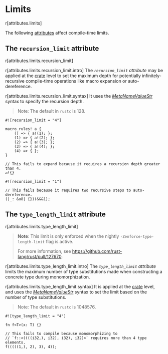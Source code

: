 # Limits

r[attributes.limits]

The following [attributes] affect compile-time limits.

## The `recursion_limit` attribute

r[attributes.limits.recursion_limit]

r[attributes.limits.recursion_limit.intro]
The *`recursion_limit` attribute* may be applied at the [crate] level to set the
maximum depth for potentially infinitely-recursive compile-time operations
like macro expansion or auto-dereference.

r[attributes.limits.recursion_limit.syntax]
It uses the [_MetaNameValueStr_]
syntax to specify the recursion depth.

> Note: The default in `rustc` is 128.

```rust,compile_fail
#![recursion_limit = "4"]

macro_rules! a {
    () => { a!(1); };
    (1) => { a!(2); };
    (2) => { a!(3); };
    (3) => { a!(4); };
    (4) => { };
}

// This fails to expand because it requires a recursion depth greater than 4.
a!{}
```

```rust,compile_fail
#![recursion_limit = "1"]

// This fails because it requires two recursive steps to auto-dereference.
(|_: &u8| {})(&&&1);
```

## The `type_length_limit` attribute

r[attributes.limits.type_length_limit]

> **Note**: This limit is only enforced when the nightly `-Zenforce-type-length-limit` flag is active.
>
> For more information, see <https://github.com/rust-lang/rust/pull/127670>.

r[attributes.limits.type_length_limit.intro]
The *`type_length_limit` attribute* limits the maximum number of type
substitutions made when constructing a concrete type during monomorphization.

r[attributes.limits.type_length_limit.syntax]
It is applied at the [crate] level, and uses the [_MetaNameValueStr_] syntax
to set the limit based on the number of type substitutions.

> Note: The default in `rustc` is 1048576.

```rust,ignore
#![type_length_limit = "4"]

fn f<T>(x: T) {}

// This fails to compile because monomorphizing to
// `f::<((((i32,), i32), i32), i32)>` requires more than 4 type elements.
f(((((1,), 2), 3), 4));
```

[_MetaNameValueStr_]: ../attributes.md#meta-item-attribute-syntax
[attributes]: ../attributes.md
[crate]: ../crates-and-source-files.md
